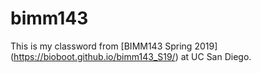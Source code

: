 # bimm143

This is my classword from [BIMM143 Spring 2019] (https://bioboot.github.io/bimm143_S19/) at UC San Diego.
